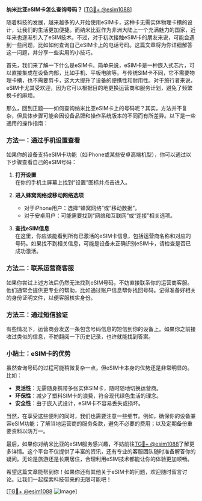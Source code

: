 **纳米比亚eSIM卡怎么查询号码？** [[TG💪+ @esim1088](https://t.me/s/esim1088)]

随着科技的发展，越来越多的人开始使用eSIM卡，这种卡无需实体物理卡槽的设计，让我们的生活更加便捷。而纳米比亚作为非洲大陆上一个充满魅力的国家，近年来也逐渐引入了eSIM技术。不过，对于初次接触eSIM卡的朋友来说，可能会遇到一些问题，比如如何查询自己eSIM卡上的电话号码。这篇文章将为你详细解答这一问题，并分享一些实用的小技巧。

首先，我们来了解一下什么是eSIM卡。简单来说，eSIM卡是一种嵌入式芯片，可以直接集成在设备内部，比如手机、平板电脑等。与传统SIM卡不同，它不需要物理卡槽，也不需要剪卡，这大大提升了设备的便携性和耐用性。对于旅行者来说，eSIM卡尤其受欢迎，因为它可以根据目的地更换运营商和服务计划，避免了频繁换卡的麻烦。

那么，回到正题——如何查询纳米比亚eSIM卡上的号码呢？其实，方法并不复杂，但具体步骤可能会因设备品牌和操作系统版本的不同而有所差异。以下是一些通用的操作指南：

### 方法一：通过手机设置查看

如果你的设备支持eSIM卡功能（如iPhone或某些安卓高端机型），你可以通过以下步骤查看自己的eSIM号码：

1. **打开设置**  
   在你的手机主屏幕上找到“设置”图标并点击进入。

2. **进入蜂窝网络或移动网络选项**  
   - 对于iPhone用户：选择“蜂窝网络”或“移动数据”。
   - 对于安卓用户：可能需要找到“网络和互联网”或“连接”相关选项。

3. **查找eSIM信息**  
   在这里，你应该能看到所有已激活的eSIM卡信息，包括运营商名称和对应的号码。如果找不到相关信息，可能是设备未正确识别eSIM卡，请检查是否已成功激活。

### 方法二：联系运营商客服

如果你尝试上述方法后仍然无法找到eSIM号码，不妨直接联系你的运营商客服。他们通常会提供更专业的帮助，比如通过账户信息帮你找回号码。记得准备好相关的身份证明文件，以便客服核实身份。

### 方法三：通过短信验证

有些情况下，运营商会发送一条包含号码信息的短信到你的设备上。如果你之前接收过类似的信息，不妨翻阅一下历史记录，也许就能找到答案。

### 小贴士：eSIM卡的优势

虽然查询号码的过程可能稍微复杂一点，但eSIM卡本身的优势还是非常明显的。比如：

- **灵活性**：无需随身携带多张实体SIM卡，随时随地切换运营商。
- **环保性**：减少了塑料SIM卡的浪费，符合现代绿色生活的理念。
- **安全性**：由于嵌入式设计，eSIM卡不容易丢失或损坏。

当然，在享受这些便利的同时，我们也需要注意一些细节。例如，确保你的设备兼容eSIM功能；了解当地运营商的服务条款，避免不必要的费用；以及定期备份重要资料以防万一。

最后，如果你对纳米比亚的eSIM服务感兴趣，不妨前往[TG💪+ @esim1088](https://t.me/s/esim1088)了解更多详情。这个平台不仅提供了丰富的资讯，还有专业的客服团队随时准备解答你的疑问。无论是旅游还是长期居住，合理利用eSIM技术都能让你的体验更加顺畅。

希望这篇文章能帮到你！如果你还有其他关于eSIM卡的问题，欢迎随时留言讨论。让我们一起探索科技带来的无限可能吧！

[[TG💪+ @esim1088](https://t.me/s/esim1088) ![Image](https://i.postimg.cc/4NQfJmqS/Snipaste-2025-05-13-00-14-12.png)]